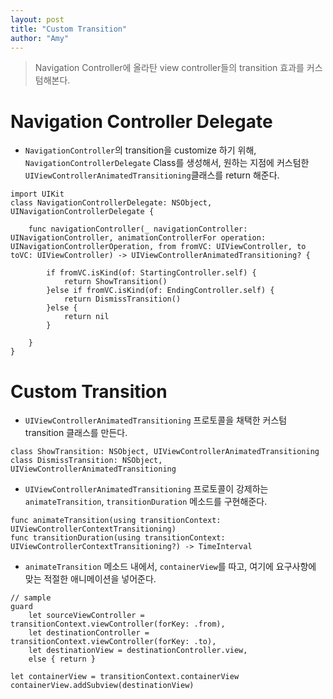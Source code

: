 ```yaml
---
layout: post
title: "Custom Transition"
author: "Amy"
---
```


> Navigation Controller에 올라탄 view controller들의 transition 효과를 커스텀해본다.


# Navigation Controller Delegate
- `NavigationController`의 transition을 customize 하기 위해, `NavigationControllerDelegate` Class를 생성해서, 원하는 지점에 커스텀한 `UIViewControllerAnimatedTransitioning`클래스를 return 해준다.


```
import UIKit
class NavigationControllerDelegate: NSObject, UINavigationControllerDelegate {
    
    func navigationController(_ navigationController: UINavigationController, animationControllerFor operation: UINavigationControllerOperation, from fromVC: UIViewController, to toVC: UIViewController) -> UIViewControllerAnimatedTransitioning? {
        
        if fromVC.isKind(of: StartingController.self) {
            return ShowTransition()
        }else if fromVC.isKind(of: EndingController.self) {
            return DismissTransition()
        }else {
            return nil
        }
        
    }
}

```


# Custom Transition
- `UIViewControllerAnimatedTransitioning` 프로토콜을 채택한 커스텀 transition 클래스를 만든다.

```
class ShowTransition: NSObject, UIViewControllerAnimatedTransitioning 
class DismissTransition: NSObject, UIViewControllerAnimatedTransitioning 
```

- `UIViewControllerAnimatedTransitioning` 프로토콜이 강제하는 `animateTransition`, `transitionDuration` 메소드를 구현해준다.

```
func animateTransition(using transitionContext: UIViewControllerContextTransitioning)
func transitionDuration(using transitionContext: UIViewControllerContextTransitioning?) -> TimeInterval
```

- `animateTransition` 메소드 내에서, `containerView`를 따고, 여기에 요구사항에 맞는 적절한 애니메이션을 넣어준다.

```
// sample
guard
    let sourceViewController = transitionContext.viewController(forKey: .from),
    let destinationController = transitionContext.viewController(forKey: .to),
    let destinationView = destinationController.view,
    else { return }
    
let containerView = transitionContext.containerView
containerView.addSubview(destinationView)
```
